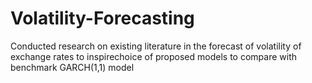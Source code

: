 # Volatility-Forecasting
Conducted research on existing literature in the forecast of volatility of exchange rates to inspirechoice of proposed models to compare with benchmark GARCH(1,1) model

